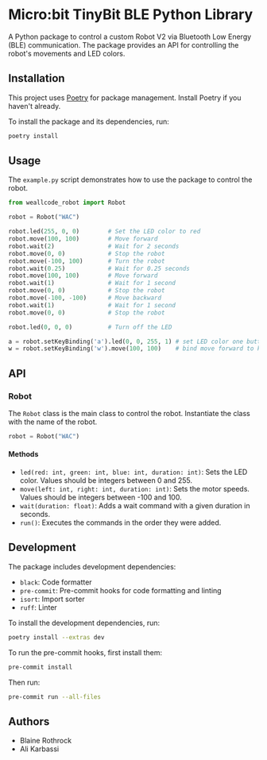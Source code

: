 # Micro:bit TinyBit BLE Python Library

A Python package to control a custom Robot V2 via Bluetooth Low Energy (BLE) communication. The package provides an API for controlling the robot's movements and LED colors.

## Installation

This project uses [Poetry](https://python-poetry.org/) for package management. Install Poetry if you haven't already.

To install the package and its dependencies, run:

```bash
poetry install
```

## Usage

The `example.py` script demonstrates how to use the package to control the robot.

```python
from weallcode_robot import Robot

robot = Robot("WAC")

robot.led(255, 0, 0)        # Set the LED color to red
robot.move(100, 100)        # Move forward
robot.wait(2)               # Wait for 2 seconds
robot.move(0, 0)            # Stop the robot
robot.move(-100, 100)       # Turn the robot
robot.wait(0.25)            # Wait for 0.25 seconds
robot.move(100, 100)        # Move forward
robot.wait(1)               # Wait for 1 second
robot.move(0, 0)            # Stop the robot
robot.move(-100, -100)      # Move backward
robot.wait(1)               # Wait for 1 second
robot.move(0, 0)            # Stop the robot

robot.led(0, 0, 0)          # Turn off the LED

a = robot.setKeyBinding('a').led(0, 0, 255, 1) # set LED color one button A
w = robot.setKeyBinding('w').move(100, 100)    # bind move forward to key W
```

## API

### Robot

The `Robot` class is the main class to control the robot. Instantiate the class with the name of the robot.

```python
robot = Robot("WAC")
```

#### Methods

- `led(red: int, green: int, blue: int, duration: int)`: Sets the LED color. Values should be integers between 0 and 255.
- `move(left: int, right: int, duration: int)`: Sets the motor speeds. Values should be integers between -100 and 100.
- `wait(duration: float)`: Adds a wait command with a given duration in seconds.
- `run()`: Executes the commands in the order they were added.

## Development

The package includes development dependencies:

- `black`: Code formatter
- `pre-commit`: Pre-commit hooks for code formatting and linting
- `isort`: Import sorter
- `ruff`: Linter

To install the development dependencies, run:

```bash
poetry install --extras dev
```

To run the pre-commit hooks, first install them:

```bash
pre-commit install
```

Then run:

```bash
pre-commit run --all-files
```

## Authors

- Blaine Rothrock
- Ali Karbassi
